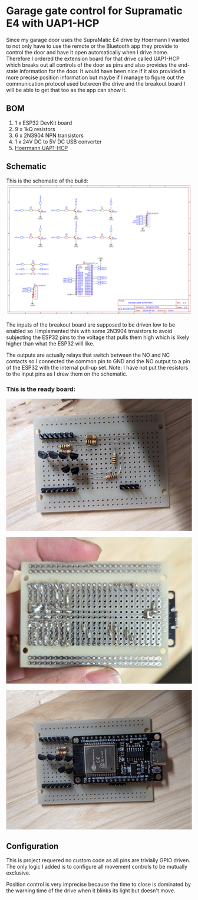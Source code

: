 # Garage gate control for Supramatic E4 with UAP1-HCP

Since my garage door uses the SupraMatic E4 drive by Hoermann I wanted to not only have to use the remote or the Bluetooth app they provide to control the door and have it open automatically when I drive home. Therefore I ordered the extension board for that drive called UAP1-HCP which breaks out all controls of the door as pins and also provides the end-state information for the door. It would have been nice if it also provided a more precise position information but maybe if I manage to figure out the communication protocol used between the drive and the breakout board I will be able to get that too as the app can show it.

## BOM

1. 1 x ESP32 DevKit board
2. 9 x 1kΩ resistors
3. 6 x 2N3904 NPN transistors
4. 1 x 24V DC to 5V DC USB converter
5. [Hoermann UAP1-HCP](docs/UAP1-HCP.pdf)

## Schematic

This is the schematic of the build:
![Schematic](docs/Schematic.png)

The inputs of the breakout board are supposed to be driven low to be enabled so I implemented this with some 2N3904 trnaistors to avoid subjecting the ESP32 pins to the voltage that pulls them high which is likely higher than what the ESP32 will like.

The outputs are actually relays that switch between the NO and NC contacts so I connected the common pin to GND and the NO output to a pin of the ESP32 with the internal pull-up set. Note: I have not put the resistors to the input pins as I drew them on the schematic.

### This is the ready board:

![Board top](docs/board_top.jpg)

![Board bottom](docs/board_bottom.jpg)

![Board with ESP32](docs/board_esp.jpg)

## Configuration

This is project requered no custom code as all pins are trivially GPIO driven. The only logic I added is to configure all movement controls to be mutually exclusive.

Position control is very imprecise because the time to close is dominated by the warning time of the drive when it blinks its light but doesn't move.

